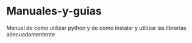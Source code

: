 # Manuales-y-guias
Manual de como utilizar python y de como instalar y utilizar las librerias adecuadamentente
